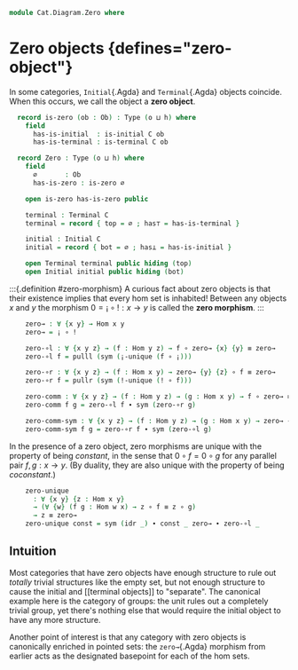 <!--
```agda
open import Cat.Diagram.Terminal
open import Cat.Diagram.Initial
open import Cat.Prelude

import Cat.Reasoning
```
-->

```agda
module Cat.Diagram.Zero where

```

<!--
```agda
module _ {o h} (C : Precategory o h) where
  open Cat.Reasoning C
```
-->

# Zero objects {defines="zero-object"}

In some categories, `Initial`{.Agda} and `Terminal`{.Agda} objects
coincide. When this occurs, we call the object a **zero object**.

```agda
  record is-zero (ob : Ob) : Type (o ⊔ h) where
    field
      has-is-initial  : is-initial C ob
      has-is-terminal : is-terminal C ob

  record Zero : Type (o ⊔ h) where
    field
      ∅       : Ob
      has-is-zero : is-zero ∅

    open is-zero has-is-zero public

    terminal : Terminal C
    terminal = record { top = ∅ ; has⊤ = has-is-terminal }

    initial : Initial C
    initial = record { bot = ∅ ; has⊥ = has-is-initial }

    open Terminal terminal public hiding (top)
    open Initial initial public hiding (bot)
```

:::{.definition #zero-morphism}
A curious fact about zero objects is that their existence implies that
every hom set is inhabited! Between any objects $x$ and $y$ the morphism
$0 = ¡ \circ ! : x \to y$ is called the **zero morphism**.
:::

```agda
    zero→ : ∀ {x y} → Hom x y
    zero→ = ¡ ∘ !

    zero-∘l : ∀ {x y z} → (f : Hom y z) → f ∘ zero→ {x} {y} ≡ zero→
    zero-∘l f = pulll (sym (¡-unique (f ∘ ¡)))

    zero-∘r : ∀ {x y z} → (f : Hom x y) → zero→ {y} {z} ∘ f ≡ zero→
    zero-∘r f = pullr (sym (!-unique (! ∘ f)))

    zero-comm : ∀ {x y z} → (f : Hom y z) → (g : Hom x y) → f ∘ zero→ ≡ zero→ ∘ g
    zero-comm f g = zero-∘l f ∙ sym (zero-∘r g)

    zero-comm-sym : ∀ {x y z} → (f : Hom y z) → (g : Hom x y) → zero→ ∘ f ≡ g ∘ zero→
    zero-comm-sym f g = zero-∘r f ∙ sym (zero-∘l g)
```

In the presence of a zero object, zero morphisms are unique with the
property of being _constant_, in the sense that $0 \circ f = 0 \circ g$
for any parallel pair $f, g : x \to y$. (By duality, they are also
unique with the property of being _coconstant_.)

```agda
    zero-unique
      : ∀ {x y} {z : Hom x y}
      → (∀ {w} (f g : Hom w x) → z ∘ f ≡ z ∘ g)
      → z ≡ zero→
    zero-unique const = sym (idr _) ∙ const _ zero→ ∙ zero-∘l _
```

## Intuition

<!-- [TODO: Reed M, 15/02/2022]  Link to the category of groups -->

Most categories that have zero objects have enough structure to rule out
_totally_ trivial structures like the empty set, but not enough
structure to cause the initial and [[terminal objects]] to "separate".
The canonical example here is the category of groups: the unit rules out
a completely trivial group, yet there's nothing else that would require
the initial object to have any more structure.

Another point of interest is that any category with zero objects is
canonically enriched in pointed sets: the `zero→`{.Agda} morphism from
earlier acts as the designated basepoint for each of the hom sets.

<!--
```agda
module _ {o h} {C : Precategory o h} where
  open Cat.Reasoning C
  private unquoteDecl is-zero-eqv = declare-record-iso is-zero-eqv (quote is-zero)
  private unquoteDecl zero-eqv = declare-record-iso zero-eqv (quote Zero)

  is-zero-is-prop : ∀ {x} → is-prop (is-zero C x)
  is-zero-is-prop = Iso→is-hlevel 1 is-zero-eqv (hlevel 1)

  instance
    HLevel-is-zero : ∀ {x} {n} → H-Level (is-zero C x) (1 + n)
    HLevel-is-zero = prop-instance is-zero-is-prop

  instance
    Extensional-Zero
      : ∀ {ℓr}
      → ⦃ sa : Extensional Ob ℓr ⦄
      → Extensional (Zero C) ℓr
    Extensional-Zero ⦃ sa ⦄ =
      embedding→extensional
        (Iso→Embedding zero-eqv ∙emb (fst , Subset-proj-embedding (λ _ → hlevel 1)))
        sa
```
-->
